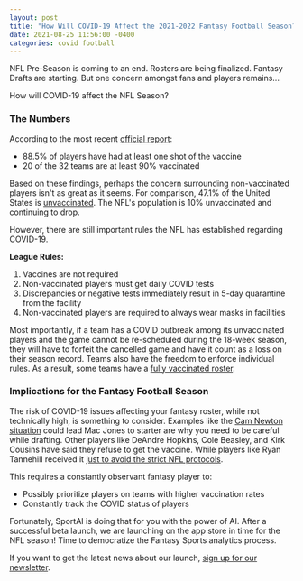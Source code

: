```yaml
---
layout: post
title: "How Will COVID-19 Affect the 2021-2022 Fantasy Football Season?"
date: 2021-08-25 11:56:00 -0400
categories: covid football
---
```


NFL Pre-Season is coming to an end. Rosters are being finalized. Fantasy Drafts are starting. But one concern amongst fans and players remains...

How will COVID-19 affect the NFL Season?

### The Numbers

According to the most recent [official report](https://apnews.com/article/sports-nfl-health-coronavirus-pandemic-indianapolis-colts-bad1d99912dd5cfd78539bb755be122f):
- 88.5% of players have had at least one shot of the vaccine
- 20 of the 32 teams are at least 90% vaccinated

Based on these findings, perhaps the concern surrounding non-vaccinated players isn't as great as it seems. For comparison, 47.1% of the United States is [unvaccinated](https://www.mayoclinic.org/coronavirus-covid-19/vaccine-tracker). The NFL's population is 10% unvaccinated and continuing to drop.

However, there are still important rules the NFL has established regarding COVID-19.

**League Rules:**
1. Vaccines are not required
2. Non-vaccinated players must get daily COVID tests
3. Discrepancies or negative tests immediately result in 5-day quarantine from the facility
4. Non-vaccinated players are required to always wear masks in facilities

Most importantly, if a team has a COVID outbreak among its unvaccinated players and the game cannot be re-scheduled during the 18-week season, they will have to forfeit the cancelled game and have it count as a loss on their season record. Teams also have the freedom to enforce individual rules. As a result, some teams have a [fully vaccinated roster](https://www.cbsnews.com/news/atlanta-falcons-covid-vaccine-100-percent-nfl/).

### Implications for the Fantasy Football Season

The risk of COVID-19 issues affecting your fantasy roster, while not technically high, is something to consider.
Examples like the [Cam Newton situation](https://www.providencejournal.com/story/sports/nfl/patriots/2021/08/23/cam-newton-out-due-nfl-covid-19-rules-will-it-cost-him-new-england-patriots-starting-quarterback/8245980002/) could lead Mac Jones to starter are why you need to be careful while drafting. 
Other players like DeAndre Hopkins, Cole Beasley, and Kirk Cousins have said they refuse to get the vaccine. While players like Ryan Tannehill received it [just to avoid the strict NFL protocols](https://theathletic.com/news/titans-ryan-tannehill-only-got-covid-19-vaccine-because-of-nfl-protocols/uGGzIOw0yrZu). 

This requires a constantly observant fantasy player to:
- Possibly prioritize players on teams with higher vaccination rates
- Constantly track the COVID status of players

Fortunately, SportAI is doing that for you with the power of AI. After a successful beta launch, we are launching on the app store in time for the NFL season! Time to democratize the Fantasy Sports analytics process.

If you want to get the latest news about our launch, [sign up for our newsletter](https://sportai.us4.list-manage.com/subscribe/post?u=b6ac61245dcf2d85acfd3db79&id=d7eeb7070f).
